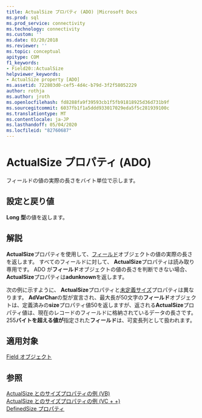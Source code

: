```yaml
---
title: ActualSize プロパティ (ADO) |Microsoft Docs
ms.prod: sql
ms.prod_service: connectivity
ms.technology: connectivity
ms.custom: ''
ms.date: 03/20/2018
ms.reviewer: ''
ms.topic: conceptual
apitype: COM
f1_keywords:
- Field20::ActualSize
helpviewer_keywords:
- ActualSize property [ADO]
ms.assetid: 722803d0-cef5-4d4c-b79d-3f2f58052229
author: rothja
ms.author: jroth
ms.openlocfilehash: fd8288fa9f39593cb1f5fb91818925d36d731b9f
ms.sourcegitcommit: 6037fb1f1a5ddd933017029eda5f5c281939100c
ms.translationtype: MT
ms.contentlocale: ja-JP
ms.lasthandoff: 05/04/2020
ms.locfileid: "82760687"
---
```

# <a name="actualsize-property-ado"></a>ActualSize プロパティ (ADO)
フィールドの値の実際の長さをバイト単位で示します。  
  
## <a name="settings-and-return-values"></a>設定と戻り値  
 **Long 型**の値を返します。  
  
## <a name="remarks"></a>解説  
 **ActualSize**プロパティを使用して、[フィールド](../../../ado/reference/ado-api/field-object.md)オブジェクトの値の実際の長さを返します。 すべてのフィールドに対して、 **ActualSize**プロパティは読み取り専用です。 ADO が**フィールド**オブジェクトの値の長さを判断できない場合、 **ActualSize**プロパティは**adunknown**を返します。  
  
 次の例に示すように、 **ActualSize**プロパティと[未定義サイズ](../../../ado/reference/ado-api/definedsize-property.md)プロパティは異なります。 **AdVarChar**の型が宣言され、最大長が50文字の**フィールド**オブジェクトは、定義済みの**size**プロパティ値50を返しますが、返される**ActualSize**プロパティ値は、現在のレコードのフィールドに格納されているデータの長さです。 255**バイトを超える値が**指定された**フィールド**は、可変長列として扱われます。  
  
## <a name="applies-to"></a>適用対象  
 [Field オブジェクト](../../../ado/reference/ado-api/field-object.md)  
  
## <a name="see-also"></a>参照  
 [ActualSize とのサイズプロパティの例 (VB)](../../../ado/reference/ado-api/actualsize-and-definedsize-properties-example-vb.md)   
 [ActualSize とのサイズプロパティの例 (VC + +)](../../../ado/reference/ado-api/actualsize-and-definedsize-properties-example-vc.md)   
 [DefinedSize プロパティ](../../../ado/reference/ado-api/definedsize-property.md)
